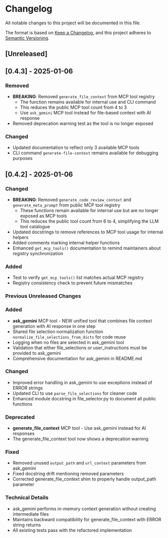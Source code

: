 # Changelog

All notable changes to this project will be documented in this file.

The format is based on [Keep a Changelog](https://keepachangelog.com/en/1.0.0/),
and this project adheres to [Semantic Versioning](https://semver.org/spec/v2.0.0.html).

## [Unreleased]

## [0.4.3] - 2025-01-06

### Removed
- **BREAKING**: Removed `generate_file_context` from MCP tool registry
  - The function remains available for internal use and CLI command
  - This reduces the public MCP tool count from 4 to 3
  - Use `ask_gemini` MCP tool instead for file-based context with AI response
- Removed deprecation warning test as the tool is no longer exposed

### Changed
- Updated documentation to reflect only 3 available MCP tools
- CLI command `generate-file-context` remains available for debugging purposes

## [0.4.2] - 2025-01-06

### Changed
- **BREAKING**: Removed `generate_code_review_context` and `generate_meta_prompt` from public MCP tool registry
  - These functions remain available for internal use but are no longer exposed as MCP tools
  - This reduces the public tool count from 6 to 4, simplifying the LLM tool catalogue
- Updated docstrings to remove references to MCP tool usage for internal helpers
- Added comments marking internal helper functions
- Enhanced `get_mcp_tools()` documentation to remind maintainers about registry synchronization

### Added
- Test to verify `get_mcp_tools()` list matches actual MCP registry
- Registry consistency check to prevent future mismatches

### Previous Unreleased Changes

### Added
- **ask_gemini** MCP tool - NEW unified tool that combines file context generation with AI response in one step
- Shared file selection normalization function `normalize_file_selections_from_dicts` for code reuse
- Logging when no files are selected in ask_gemini tool
- Validation that either file_selections or user_instructions must be provided to ask_gemini
- Comprehensive documentation for ask_gemini in README.md

### Changed
- Improved error handling in ask_gemini to use exceptions instead of ERROR strings
- Updated CLI to use `parse_file_selections` for cleaner code
- Enhanced module docstring in file_selector.py to document all public functions

### Deprecated
- **generate_file_context** MCP tool - Use ask_gemini instead for AI responses
- The generate_file_context tool now shows a deprecation warning

### Fixed
- Removed unused `output_path` and `url_context` parameters from ask_gemini
- Fixed docstring drift mentioning removed parameters
- Corrected generate_file_context shim to properly handle output_path parameter

### Technical Details
- ask_gemini performs in-memory context generation without creating intermediate files
- Maintains backward compatibility for generate_file_context with ERROR string returns
- All existing tests pass with the refactored implementation